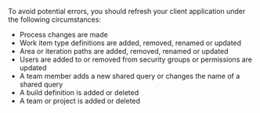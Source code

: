 To avoid potential errors, you should refresh your client application under the following circumstances:

* Process changes are made
* Work item type definitions are added, removed, renamed or updated
* Area or iteration paths are added, removed, renamed or updated
* Users are added to or removed from security groups or permissions are updated
* A team member adds a new shared query or changes the name of a shared query
* A build definition is added or deleted
* A team or project is added or deleted
